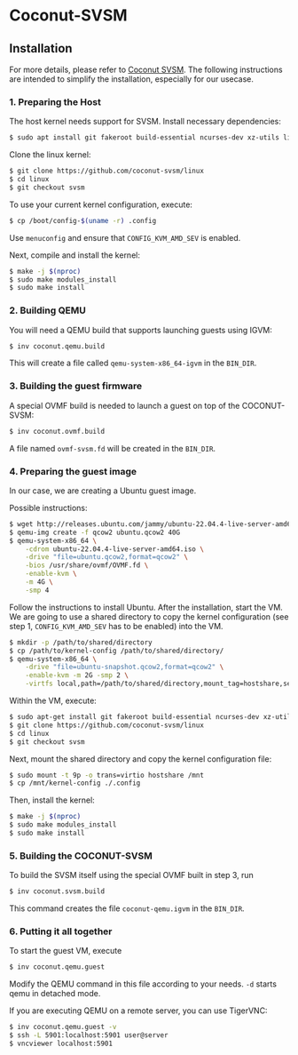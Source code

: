 # Coconut-SVSM

## Installation

For more details, please refer to [Coconut SVSM](https://github.com/coconut-svsm/svsm). The following instructions are intended to simplify the installation, especially for our usecase.
### 1. Preparing the Host
The host kernel needs support for SVSM.
Install necessary dependencies:
```bash
$ sudo apt install git fakeroot build-essential ncurses-dev xz-utils libssl-dev bc flex libelf-dev bison
```
Clone the linux kernel:
```bash
$ git clone https://github.com/coconut-svsm/linux 
$ cd linux
$ git checkout svsm 
```
To use your current kernel configuration, execute:
```bash 
$ cp /boot/config-$(uname -r) .config
```
Use `menuconfig` and ensure that `CONFIG_KVM_AMD_SEV` is enabled.

Next, compile and install the kernel:
```bash
$ make -j $(nproc)
$ sudo make modules_install
$ sudo make install
```
### 2. Building QEMU
You will need a QEMU build that supports launching guests using IGVM:
```bash
$ inv coconut.qemu.build
```
This will create a file called `qemu-system-x86_64-igvm` in the `BIN_DIR`. 

### 3. Building the guest firmware

A special OVMF build is needed to launch a guest on top of the COCONUT-SVSM:
```bash
$ inv coconut.ovmf.build
```
A file named `ovmf-svsm.fd` will be created in the `BIN_DIR`.


### 4. Preparing the guest image
In our case, we are creating a Ubuntu guest image.

Possible instructions:
```bash
$ wget http://releases.ubuntu.com/jammy/ubuntu-22.04.4-live-server-amd64.iso
$ qemu-img create -f qcow2 ubuntu.qcow2 40G
$ qemu-system-x86_64 \
    -cdrom ubuntu-22.04.4-live-server-amd64.iso \
    -drive "file=ubuntu.qcow2,format=qcow2" \
    -bios /usr/share/ovmf/OVMF.fd \
    -enable-kvm \
    -m 4G \
    -smp 4
```
Follow the instructions to install Ubuntu.
After the installation, start the VM. We are going to use a shared directory to copy the kernel configuration (see step 1, `CONFIG_KVM_AMD_SEV` has to be enabled) into the VM.
```bash
$ mkdir -p /path/to/shared/directory 
$ cp /path/to/kernel-config /path/to/shared/directory/
$ qemu-system-x86_64 \
    -drive "file=ubuntu-snapshot.qcow2,format=qcow2" \
    -enable-kvm -m 2G -smp 2 \
    -virtfs local,path=/path/to/shared/directory,mount_tag=hostshare,security_model=passthrough,id=hostshare
``` 
Within the VM, execute:
```bash
$ sudo apt-get install git fakeroot build-essential ncurses-dev xz-utils libssl-dev bc flex libelf-dev bison
$ git clone https://github.com/coconut-svsm/linux 
$ cd linux
$ git checkout svsm 
```
Next, mount the shared directory and copy the kernel configuration file:
```bash
$ sudo mount -t 9p -o trans=virtio hostshare /mnt
$ cp /mnt/kernel-config ./.config
```
Then, install the kernel:
```bash
$ make -j $(nproc)
$ sudo make modules_install
$ sudo make install
```

### 5. Building the COCONUT-SVSM
To build the SVSM itself using the special OVMF built in step 3, run
``` bash
$ inv coconut.svsm.build
```
This command creates the file `coconut-qemu.igvm` in the `BIN_DIR`.

### 6. Putting it all together
To start the guest VM, execute
```bash
$ inv coconut.qemu.guest
```
Modify the QEMU command in this file according to your needs.
`-d` starts qemu in detached mode.

If you are executing QEMU on a remote server, 
you can use TigerVNC:
```bash
$ inv coconut.qemu.guest -v
$ ssh -L 5901:localhost:5901 user@server
$ vncviewer localhost:5901
```

